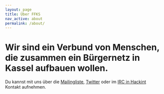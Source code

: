 ```yaml
---
layout: page
title: Über FFKS
nav_active: about
permalink: /about/
---
```


# Wir sind ein Verbund von Menschen, die zusammen ein Bürgernetz in Kassel aufbauen wollen.

  Du kannst mit uns über die [Mailingliste](http://lists.freifunk.net/mailman/listinfo/kassel-freifunk.net), [Twitter](https://twitter.com/freifunkks) oder im [IRC ](irc://irc.hackint.org/%23ffks) [in Hackint](http://hackint.eu) Kontakt aufnehmen.
